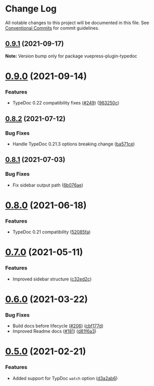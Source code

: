 # Change Log

All notable changes to this project will be documented in this file.
See [Conventional Commits](https://conventionalcommits.org) for commit guidelines.

## [0.9.1](https://github.com/tgreyuk/typedoc-plugin-markdown/compare/vuepress-plugin-typedoc@0.9.0...vuepress-plugin-typedoc@0.9.1) (2021-09-17)

**Note:** Version bump only for package vuepress-plugin-typedoc





# [0.9.0](https://github.com/tgreyuk/typedoc-plugin-markdown/compare/vuepress-plugin-typedoc@0.8.2...vuepress-plugin-typedoc@0.9.0) (2021-09-14)


### Features

* TypeDoc 0.22 compatibility fixes ([#249](https://github.com/tgreyuk/typedoc-plugin-markdown/issues/249)) ([963250c](https://github.com/tgreyuk/typedoc-plugin-markdown/commit/963250cbe0b12bc3f413b5138d6d4e33ad2a6353))





## [0.8.2](https://github.com/tgreyuk/typedoc-plugin-markdown/compare/vuepress-plugin-typedoc@0.8.1...vuepress-plugin-typedoc@0.8.2) (2021-07-12)


### Bug Fixes

* Handle TypeDoc 0.21.3 options breaking change ([ba571ce](https://github.com/tgreyuk/typedoc-plugin-markdown/commit/ba571cefb6285d740e032c1e489bc2ca3fdb01dd))





## [0.8.1](https://github.com/tgreyuk/typedoc-plugin-markdown/compare/vuepress-plugin-typedoc@0.8.0...vuepress-plugin-typedoc@0.8.1) (2021-07-03)


### Bug Fixes

* Fix sidebar output path ([6b076ae](https://github.com/tgreyuk/typedoc-plugin-markdown/commit/6b076ae5037665318433270f4ac16d965bf8c0e8))





# [0.8.0](https://github.com/tgreyuk/typedoc-plugin-markdown/compare/vuepress-plugin-typedoc@0.7.0...vuepress-plugin-typedoc@0.8.0) (2021-06-18)


### Features

* TypeDoc 0.21 compatibility ([52085fa](https://github.com/tgreyuk/typedoc-plugin-markdown/commit/52085fa57dcaf72e41627a752c906b9c7eae1ad4))





# [0.7.0](https://github.com/tgreyuk/typedoc-plugin-markdown/compare/vuepress-plugin-typedoc@0.6.0...vuepress-plugin-typedoc@0.7.0) (2021-05-11)


### Features

* Improved sidebar structure ([c32ed2c](https://github.com/tgreyuk/typedoc-plugin-markdown/commit/c32ed2c36ee3ceabcc9d255cf611b94498311b0f))





# [0.6.0](https://github.com/tgreyuk/typedoc-plugin-markdown/compare/vuepress-plugin-typedoc@0.5.0...vuepress-plugin-typedoc@0.6.0) (2021-03-22)


### Bug Fixes

* Build docs before lifecycle ([#206](https://github.com/tgreyuk/typedoc-plugin-markdown/issues/206)) ([cbf177d](https://github.com/tgreyuk/typedoc-plugin-markdown/commit/cbf177d60b5db682819693f9ef14df3799ad3323))
* Improved Readme docs ([#181](https://github.com/tgreyuk/typedoc-plugin-markdown/issues/181)) ([d81f6a3](https://github.com/tgreyuk/typedoc-plugin-markdown/commit/d81f6a392303c9e6566ef15ab0d8b9236e24556d))



# [0.5.0](https://github.com/tgreyuk/typedoc-plugin-markdown/compare/vuepress-plugin-typedoc@0.4.1...vuepress-plugin-typedoc@0.5.0) (2021-02-21)


### Features

* Added support for TypDoc `watch` option ([d3a2ab6](https://github.com/tgreyuk/typedoc-plugin-markdown/commit/d3a2ab6f3322bebee4727f8ed8e810f40196d452))
